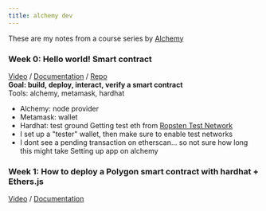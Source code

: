 ```yaml
---
title: alchemy dev
---
```

These are my notes from a course series by [Alchemy](https://www.alchemy.com/) <br>

### Week 0: Hello world! Smart contract
[Video](https://www.youtube.com/watch?v=g73EGNKatDw&t=1s) /
[Documentation](https://docs.alchemy.com/alchemy/tutorials/hello-world-smart-contract/?a=00ea59df43) /
[Repo](https://github.com/alchemyplatform/hello-world-tutorial) <br>
**Goal: build, deploy, interact, verify a smart contract** <br>
Tools: alchemy, metamask, hardhat
- Alchemy: node provider
- Metamask: wallet
- Hardhat: test ground
Getting test eth from [Ropsten Test Network](https://faucet.dimensions.network/)
- I set up a "tester" wallet, then make sure to enable test networks
- I dont see a pending transaction on etherscan... so not sure how long this might take
Setting up app on alchemy


### Week 1: How to deploy a Polygon smart contract with hardhat + Ethers.js
[Video](https://www.youtube.com/watch?v=iM8AcSpIZGo) /
[Documentation](https://docs.alchemy.com/alchemy/tutorials/how-to-code-and-deploy-a-polygon-smart-contract) <br>


